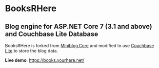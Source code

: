 # BooksRHere

## Blog engine for ASP.NET Core 7 (3.1 and above) and Couchbase Lite Database

BooksRHere is forked from [Miniblog.Core](https://github.com/madskristensen/Miniblog.Core) and modified to use [Couchbase Lite](https://www.nuget.org/packages/Couchbase.Lite) to store the blog data.

**Live demo**: <https://books.yourhere.net/>
